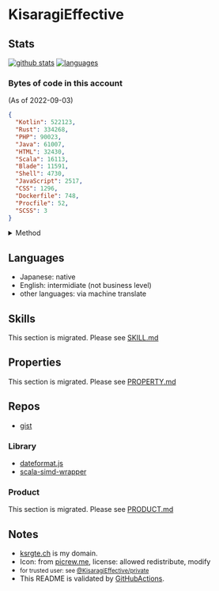 # KisaragiEffective
## Stats

[![github stats](https://github-readme-stats.vercel.app/api?username=KisaragiEffective&count_private=true&show_icons=true&theme=dark)](https://github.com/anuraghazra/github-readme-stats)
[![languages](https://github-readme-stats.vercel.app/api/top-langs/?username=KisaragiEffective&theme=dark)](https://github.com/anuraghazra/github-readme-stats)

### Bytes of code in this account

(As of 2022-09-03)
```json
{
  "Kotlin": 522123,
  "Rust": 334268,
  "PHP": 90023,
  "Java": 61007,
  "HTML": 32430,
  "Scala": 16113,
  "Blade": 11591,
  "Shell": 4730,
  "JavaScript": 2517,
  "CSS": 1296,
  "Dockerfile": 748,
  "Procfile": 52,
  "SCSS": 3
}
```

<details><summary>Method</summary>

**GraphQL query**
```graphql
query { 
  user(login: "KisaragiEffective") { 
    login
    repositories(first: 100, isFork: false, privacy: PUBLIC) {
      nodes {
        name
        primaryLanguage {
          name
        }
        languages(first: 100) {
          edges {
            node {
              name
              color
            }
            size
          }
        }
        
      }
      totalDiskUsage
      pageInfo {
        endCursor
        startCursor
      }
      totalCount
    }
  }
}
```

**jq**
```shell
jq '[[.data.viewer.repositories.nodes[] | .languages.edges[] | {"key": .node.name, "value": .size}] | group_by(.key)[] | {(.[0].key): [.[] | .value] | add}] | reduce .[] as $item ({}; . * $item) | to_entries | sort_by(-.value) | from_entries' < input.json
```
</details>

## Languages
- Japanese: native
- English: intermidiate (not business level)
- other languages: via machine translate

## Skills
This section is migrated. Please see [SKILL.md](./docs/en/SKILL.md)

## Properties
This section is migrated. Please see [PROPERTY.md](./docs/en/PROPERTY.md)

## Repos
- [gist](https://gist.github.com/KisaragiEffective)

### Library
- [dateformat.js](https://github.com/KisaragiEffective/dateformat.js)
- [scala-simd-wrapper](https://github.com/KisaragiEffective/scala-simd-wrapper)

### Product
This section is migrated. Please see [PRODUCT.md](./docs/en/PRODUCT.md)

## Notes
- [ksrgte.ch](https://services.ksrgte.ch) is my domain.
- Icon: from [picrew.me](https://picrew.me/image_maker/36849), license: allowed redistribute, modify
- <small>for trusted user: see [@KisaragiEffective/private](https://github.com/KisaragiEffective/private)</small>
- This README is validated by [GitHubActions](https://github.com/KisaragiEffective/KisaragiEffective/blob/live/.github/workflows/markdown-lint.yml).

